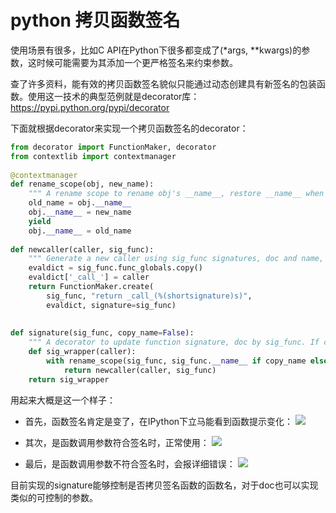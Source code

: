 # python 拷贝函数签名

使用场景有很多，比如C API在Python下很多都变成了(*args, **kwargs)的参数，这时候可能需要为其添加一个更严格签名来约束参数。

查了许多资料，能有效的拷贝函数签名貌似只能通过动态创建具有新签名的包装函数。使用这一技术的典型范例就是decorator库：<https://pypi.python.org/pypi/decorator>



下面就根据decorator来实现一个拷贝函数签名的decorator：

```python
from decorator import FunctionMaker, decorator
from contextlib import contextmanager
  
@contextmanager
def rename_scope(obj, new_name):
    """ A rename scope to rename obj's __name__, restore __name__ when exit. """
    old_name = obj.__name__
    obj.__name__ = new_name
    yield
    obj.__name__ = old_name
  
def newcaller(caller, sig_func):
    """ Generate a new caller using sig_func signatures, doc and name, etc. """
    evaldict = sig_func.func_globals.copy()
    evaldict['_call_'] = caller
    return FunctionMaker.create(
        sig_func, "return _call_(%(shortsignature)s)",
        evaldict, signature=sig_func)
  
  
def signature(sig_func, copy_name=False):
    """ A decorator to update function signature, doc by sig_func. If copy_name, the return function use sig_func name else function keep its name. """
    def sig_wrapper(caller):
        with rename_scope(sig_func, sig_func.__name__ if copy_name else caller.__name__):
            return newcaller(caller, sig_func)
    return sig_wrapper
```



用起来大概是这一个样子：
- 首先，函数签名肯定是变了，在IPython下立马能看到函数提示变化：
![](http://img-note.wuqianlin.cn/img-md/2019-03-28-095410.jpg)


- 其次，是函数调用参数符合签名时，正常使用：
  ![](http://img-note.wuqianlin.cn/img-md/2019-03-28-095740.jpg)


- 最后，是函数调用参数不符合签名时，会报详细错误：
![](http://img-note.wuqianlin.cn/img-md/2019-03-28-095814.jpg)

目前实现的signature能够控制是否拷贝签名函数的函数名，对于doc也可以实现类似的可控制的参数。